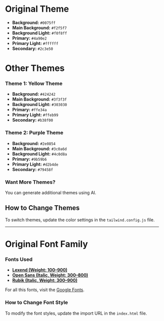 # Original Theme  
- **Background:** `#0075ff`  
- **Main Background:** `#f2f5f7`  
- **Background Light:** `#f0f8ff`  
- **Primary:** `#4a90e2`  
- **Primary Light:** `#ffffff`  
- **Secondary:** `#2c3e50`  

# Other Themes  

### **Theme 1: Yellow Theme**  
- **Background:** `#424242`  
- **Main Background:** `#3f3f3f`  
- **Background Light:** `#303030`  
- **Primary:** `#ffe34a`  
- **Primary Light:** `#ffeb99`  
- **Secondary:** `#b38f00`  

### **Theme 2: Purple Theme**  
- **Background:** `#2e0854`  
- **Main Background:** `#3c0a6d`  
- **Background Light:** `#4c0d8a`  
- **Primary:** `#9b59b6`  
- **Primary Light:** `#d2b4de`  
- **Secondary:** `#79458f`  

### Want More Themes?  
You can generate additional themes using AI.  

## How to Change Themes  
To switch themes, update the color settings in the `tailwind.config.js` file.  


---

# Original Font Family  

### Fonts Used  
- **[Lexend (Weight: 100–900)](https://fonts.google.com/share?selection.family=Lexend:wght@100..900)**  
- **[Open Sans (Italic, Weight: 300–800)](https://fonts.google.com/share?selection.family=Open+Sans:ital,wght@0,300..800;1,300..800)**  
- **[Rubik (Italic, Weight: 300–900)](https://fonts.google.com/share?selection.family=Rubik:ital,wght@0,300..900;1,300..900)**  

For all this fonts, visit the [Google Fonts](https://fonts.google.com/share?selection.family=Lexend:wght@100..900|Open+Sans:ital,wght@0,300..800;1,300..800|Rubik:ital,wght@0,300..900;1,300..900).  

### How to Change Font Style  
To modify the font styles, update the import URL in the `index.html` file.  
